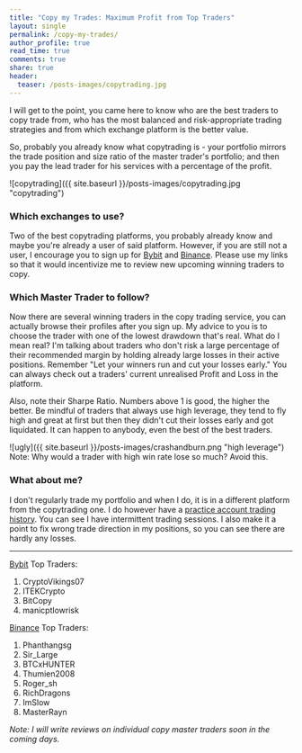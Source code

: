 ```yaml
---
title: "Copy my Trades: Maximum Profit from Top Traders"
layout: single
permalink: /copy-my-trades/
author_profile: true
read_time: true
comments: true
share: true
header:
  teaser: /posts-images/copytrading.jpg
---
```


I will get to the point, you came here to know who are the best traders to copy trade from, who has the most balanced and risk-appropriate trading strategies 
and from which exchange platform is the better value.

So, probably you already know what copytrading is - your portfolio mirrors the trade position and size ratio of the master trader's portfolio; and then you pay 
the lead trader for his services with a percentage of the profit.
  
![copytrading]({{ site.baseurl }}/posts-images/copytrading.jpg "copytrading")

### Which exchanges to use?

Two of the best copytrading platforms, you probably already know and maybe you're already a user of said platform. However, if you are still not a user,
I encourage you to sign up for [Bybit](/go-to-bybit/) and [Binance](/funds-are-safu/). Please use my links so that it would incentivize me to review new upcoming
winning traders to copy.

### Which Master Trader to follow?

Now there are several winning traders in the copy trading service, you can actually browse their profiles after you sign up. My advice to you is to choose the
trader with one of the lowest drawdown that's real. What do I mean real? I'm talking about traders who don't risk a large percentage of their recommended margin
by holding already large losses in their active positions. Remember "Let your winners run and cut your losses early." You can always check out a traders'
current unrealised Profit and Loss in the platform.

Also, note their Sharpe Ratio. Numbers above 1 is good, the higher the better. Be mindful of traders that always use high leverage, they tend to fly high and great 
at first but then they didn't cut their losses early and got liquidated. It can happen to anybody, even the best of the best traders.

![ugly]({{ site.baseurl }}/posts-images/crashandburn.png "high leverage")
Note: Why would a trader with high win rate lose so much? Avoid this.

### What about me?

I don't regularly trade my portfolio and when I do, it is in a different platform from the copytrading one. I do however have a [practice account trading history](/btc-futures-journal/).
You can see I have intermittent trading sessions. I also make it a point to fix wrong trade direction in my positions, so you can see there are hardly any
losses.

****

[Bybit](/go-to-bybit/) Top Traders:
1. CryptoVikings07
2. ITEKCrypto
3. BitCopy
4. manicptlowrisk

[Binance](/funds-are-safu/) Top Traders:
1. Phanthangsg
2. Sir_Large
3. BTCxHUNTER
4. Thumien2008
5. Roger_sh
6. RichDragons
7. ImSlow
8. MasterRayn

_Note: I will write reviews on individual copy master traders soon in the coming days._ 